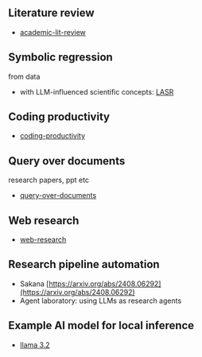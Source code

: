 
## Literature review
- [academic-lit-review](academic-lit-review.md)


  
## Symbolic regression 
from data 
- with LLM-influenced scientific concepts: [LASR](https://arxiv.org/abs/2409.09359)
  
## Coding productivity
- [coding-productivity](coding-productivity.md)
  
## Query over documents
research papers, ppt etc
- [query-over-documents](query-over-documents.md)

  
## Web research 
- [web-research](web-research.md)
  
## Research pipeline automation
- Sakana [https://arxiv.org/abs/2408.06292](https://arxiv.org/abs/2408.06292)  
- Agent laboratory: using LLMs as research agents
  
## Example AI model for local inference  
- [llama 3.2](https://huggingface.co/collections/meta-llama/llama-32-66f448ffc8c32f949b04c8cf)